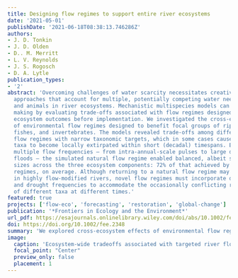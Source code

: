 ```yaml
---
title: Designing flow regimes to support entire river ecosystems
date: '2021-05-01'
publishDate: '2021-06-18T08:38:13.746286Z'
authors:
- J. D. Tonkin
- J. D. Olden
- D.. M. Merritt
- L. V. Reynolds
- J. S. Rogosch
- D. A. Lytle
publication_types:
- '2'
abstract: 'Overcoming challenges of water scarcity necessitates creative flow management
  approaches that account for multiple, potentially competing water needs of plants
  and animals in river ecosystems. Mechanistic multispecies models can guide decision
  making by evaluating trade-offs associated with flow regimes designed for specific
  ecosystem outcomes before implementation. We investigated the cross-ecosystem effects
  of environmental flow regimes designed to benefit focal groups of riparian vegetation,
  fishes, and invertebrates. The models revealed trade-offs among different designer
  flow regimes with narrow taxonomic targets, which in some cases caused non-target
  taxa to become locally extirpated within short (decadal) timespans. By incorporating
  multiple flow frequencies – from intra-annual-scale pulses to large decadal-scale
  floods – the simulated natural flow regime enabled balanced, albeit smaller, population
  sizes across the three ecosystem components: 72% of that achieved by designer flow
  regimes, on average. Although returning to a natural flow regime may not be possible
  in highly flow-modified rivers, novel flow regimes must incorporate diverse flood
  and drought frequencies to accommodate the occasionally conflicting requirements
  of different taxa at different times.'
featured: true
projects: ['flow-eco', 'forecasting', 'restoration', 'global-change']
publication: '*Frontiers in Ecology and the Environment*'
url_pdf: https://esajournals.onlinelibrary.wiley.com/doi/abs/10.1002/fee.2348
doi: https://doi.org/10.1002/fee.2348
summary: 'We explored cross‐ecosystem effects of environmental flow regimes designed to benefit focal groups of plants, fishes, and invertebrates. We found tradeoffs among different regimes with narrow targets, including causing non‐target taxa to become locally extirpated within decadal timespans.'
image:
  caption: 'Ecosystem-wide tradeoffs associated with targeted river flow regimes.'
  focal_point: "Center"
  preview_only: false
  placement: 1
---
```


